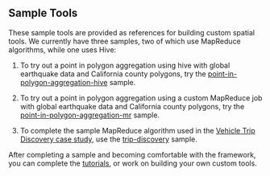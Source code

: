 ## Sample Tools

These sample tools are provided as references for building custom spatial tools. We currently have three samples, two of which use MapReduce algorithms, while one uses Hive:

1. To try out a point in polygon aggregation using hive with global earthquake data and California county polygons, try the [point-in-polygon-aggregation-hive](https://github.com/Esri/gis-tools-for-hadoop/tree/master/samples/point-in-polygon-aggregation-hive) sample. 

2. To try out a point in polygon aggregation using a custom MapReduce job with global earthquake data and California county polygons, try the [point-in-polygon-aggregation-mr](https://github.com/Esri/gis-tools-for-hadoop/tree/master/samples/point-in-polygon-aggregation-mr) sample. 

3. To complete the sample MapReduce algorithm used in the [Vehicle Trip Discovery case study](https://github.com/Esri/gis-tools-for-hadoop/wiki/Vehicle-Trip-Discovery-with-GIS-Tools-for-Hadoop), use the [trip-discovery](https://github.com/Esri/gis-tools-for-hadoop/tree/master/samples/trip-discovery) sample.

After completing a sample and becoming comfortable with the framework, you can complete the [tutorials](https://github.com/Esri/gis-tools-for-hadoop/wiki), or work on building your own custom tools. 
